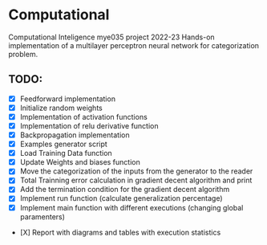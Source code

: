 # Computational
Computational Inteligence mye035 project 2022-23
Hands-on implementation of a multilayer perceptron neural network for categorization problem.

## TODO:
- [X] Feedforward implementation
- [X] Initialize random weights
- [X] Implementation of activation functions
- [X] Implementation of relu derivative function
- [X] Backpropagation implementation
- [X] Examples generator script
- [X] Load Training Data function
- [X] Update Weights and biases function
- [X] Move the categorization of the inputs from the generator to the reader
- [X] Total Trainning error calculation in gradient decent algorithm and print
- [X] Add the termination condition for the gradient decent algorithm
- [X] Implement run function (calculate generalization percentage)
- [X] Implement main function with different executions (changing global paramenters)
- [Χ] Report with diagrams and tables with execution statistics

